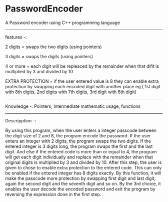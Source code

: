 # PasswordEncoder
A Password encoder using C++ programming language

-------------------------------------------------------------------------------------------------------------------------------------------------------------------------

features -:

2 digits = swaps the two digits (using pointers)

3 digits = swaps the digits (using pointers)

4 or more = each digit will be repleaced by the remainder when that difit is multiplied by 3 and divided by 10

EXTRA PROTECTION = if the user entered value is 8 they can enable extra protection by swapping each encoded digit with another place eg ( 1st digit with 8th digits, 2nd digits with 7th digits, 3rd digit with 6th digit)

-------------------------------------------------------------------------------------------------------------------------------------------------------------------------

Knowledge -: Pointers, Intermediate mathematic usage, functions

-------------------------------------------------------------------------------------------------------------------------------------------------------------------------

Descripption -:

By using this program, when the user enters a integer passcode between the digit size of 2 and 8, the program encode the password. If the user enters an integer with 2 digits, the program swaps the two digits. If the entered integer is 3 digits long, the program swaps the first and the last digit. And else if the entered code is more than or equal to 4, the program will get each digit individually and replace with the remainder when that original digits is multiplied by 3 and divided by 10. After this step, the user is given to chose to enable extra protection to the entered code. This can only be enabled if the entered integer has 8 digits exactly. By this function, it will make the passcode more protection by swapping first digit and last digit, again the second digit and the seventh digit and so on. By the 3rd choice, it enables the user decode the encoded password and exit the program by reversing the expression done in the first step. 
